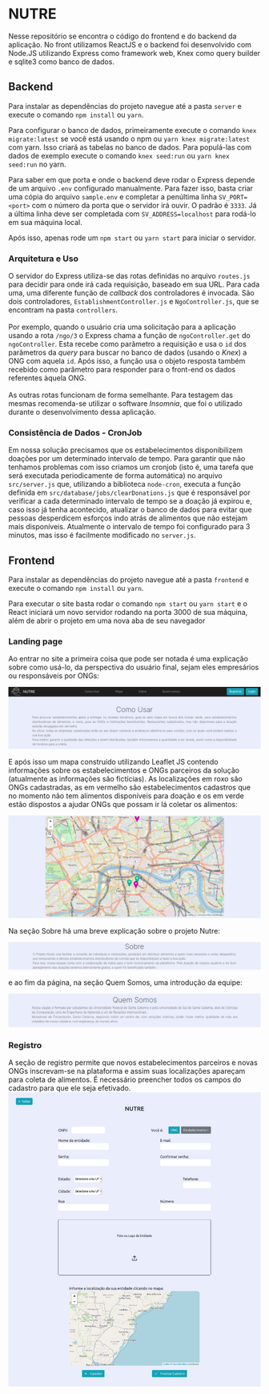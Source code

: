 # NUTRE

Nesse repositório se encontra o código do frontend e do backend da aplicação. No front utilizamos ReactJS e o backend foi desenvolvido com Node.JS utilizando Express como framework web, Knex como query builder e sqlite3 como banco de dados.

## Backend
Para instalar as dependências do projeto navegue até a pasta `server` e execute o comando `npm install` ou `yarn`.

Para configurar o banco de dados, primeiramente execute o comando ```knex migrate:latest``` se você está usando o npm ou ```yarn knex migrate:latest``` com yarn. Isso criará as tabelas no banco de dados. Para populá-las com dados de exemplo execute o comando ```knex seed:run``` ou ```yarn knex seed:run``` no yarn. 

Para saber em que porta e onde o backend deve rodar o Express depende de um arquivo ```.env``` configurado manualmente. Para fazer isso, basta criar uma cópia do arquivo ```sample.env``` e completar a penúltima linha ```SV_PORT=<port>``` com o número da porta que o servidor irá ouvir. O padrão é ```3333```. Já a última linha deve ser completada com ```SV_ADDRESS=localhost``` para rodá-lo em sua máquina local.

Após isso, apenas rode um ```npm start``` ou ```yarn start``` para iniciar o servidor.

### Arquitetura e Uso
O servidor do Express utiliza-se das rotas definidas no arquivo ```routes.js``` para decidir para onde irá cada requisição, baseado em sua URL. Para cada uma, uma diferente função de *callback* dos controladores é invocada. São dois controladores, ```EstablishmentController.js``` e ```NgoController.js```, que se encontram na pasta ```controllers```.<br><br>
Por exemplo, quando o usuário cria uma solicitação para a aplicação usando a rota ```/ngo/3``` o Express chama a função de ```ngoController.get``` do ```ngoController```. Esta recebe como parâmetro a requisição e usa o ```id``` dos parâmetros da *query* para buscar no banco de dados (usando o *Knex*) a ONG com aquela ```id```. Após isso, a função usa o objeto resposta também recebido como parâmetro para responder para o front-end os dados referentes àquela ONG.<br><br>
As outras rotas funcionam de forma semelhante. Para testagem das mesmas recomenda-se utilizar o software *Insomnia*, que foi o utilizado durante o desenvolvimento dessa aplicação.

### Consistência de Dados - CronJob
Em nossa solução precisamos que os estabelecimentos disponibilizem doações por um determinado intervalo de tempo. Para garantir que não tenhamos problemas com isso criamos um cronjob (isto é, uma tarefa que será executada periodicamente de forma automática) no arquivo ```src/server.js``` que, utilizando a biblioteca ```node-cron```, executa a função definida em ```src/database/jobs/clearDonations.js```  que é responsável por verificar a cada determinado intervalo de tempo se a doação já expirou e, caso isso já tenha acontecido, atualizar o banco de dados para evitar que pessoas desperdicem esforços indo atrás de alimentos que não estejam mais disponíveis. Atualmente o intervalo de tempo foi configurado para 3 minutos, mas isso é facilmente modificado no ```server.js```.

## Frontend
Para instalar as dependências do projeto navegue até a pasta `frontend` e execute o comando `npm install` ou `yarn`.

Para executar o site basta rodar o comando ```npm start``` ou ```yarn start``` e o React iniciará um novo servidor rodando na porta 3000 de sua máquina, além de abrir o projeto em uma nova aba de seu navegador

### Landing page
Ao entrar no site a primeira coisa que pode ser notada é uma explicação sobre como usá-lo, da perspectiva do usuário final, sejam eles empresários ou responsáveis por ONGs:

![Seção Como Usar](./.github/como-usar.png)

E após isso um mapa construído utilizando Leaflet JS contendo informações sobre os estabelecimentos e ONGs parceiros da solução (atualmente as informações são fictícias). As localizações em roxo são ONGs cadastradas, as em vermelho são estabelecimentos cadastros que no momento não tem alimentos disponíveis para doação e os em verde estão dispostos a ajudar ONGs que possam ir lá coletar os alimentos:

![Seção Mapa](./.github/mapa.png)

Na seção Sobre há uma breve explicação sobre o projeto Nutre:

![Seção Sobre](./.github/sobre.png)

e ao fim da página, na seção Quem Somos, uma introdução da equipe:

![Seção Quem Somos](./.github/quem-somos.png)

### Registro
A seção de registro permite que novos estabelecimentos parceiros e novas ONGs inscrevam-se na plataforma e assim suas localizações apareçam para coleta de alimentos. É necessário preencher todos os campos do cadastro para que ele seja efetivado.
![Seção Registro](./.github/registro.png)

